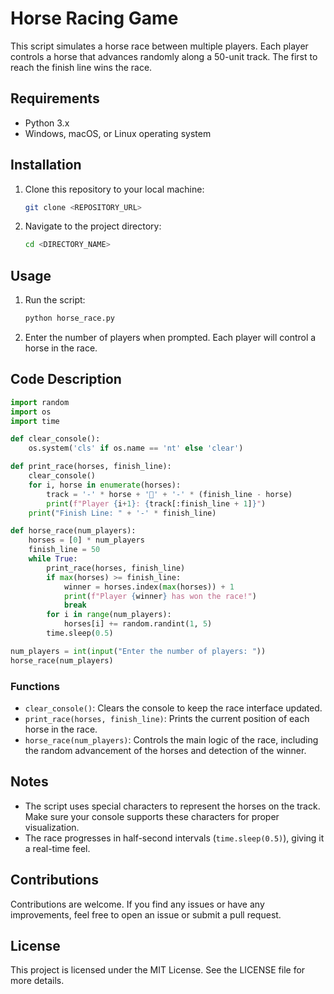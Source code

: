 
# Horse Racing Game

This script simulates a horse race between multiple players. Each player controls a horse that advances randomly along a 50-unit track. The first to reach the finish line wins the race.

## Requirements

- Python 3.x
- Windows, macOS, or Linux operating system

## Installation

1. Clone this repository to your local machine:
   ```sh
   git clone <REPOSITORY_URL>
   ```

2. Navigate to the project directory:
   ```sh
   cd <DIRECTORY_NAME>
   ```

## Usage

1. Run the script:
   ```sh
   python horse_race.py
   ```

2. Enter the number of players when prompted. Each player will control a horse in the race.

## Code Description

```python
import random
import os
import time

def clear_console():
    os.system('cls' if os.name == 'nt' else 'clear')

def print_race(horses, finish_line):
    clear_console()
    for i, horse in enumerate(horses):
        track = '-' * horse + '🐎' + '-' * (finish_line - horse)
        print(f"Player {i+1}: {track[:finish_line + 1]}")
    print("Finish Line: " + '-' * finish_line)

def horse_race(num_players):
    horses = [0] * num_players
    finish_line = 50
    while True:
        print_race(horses, finish_line)
        if max(horses) >= finish_line:
            winner = horses.index(max(horses)) + 1
            print(f"Player {winner} has won the race!")
            break
        for i in range(num_players):
            horses[i] += random.randint(1, 5)
        time.sleep(0.5)

num_players = int(input("Enter the number of players: "))
horse_race(num_players)
```

### Functions

- `clear_console()`: Clears the console to keep the race interface updated.
- `print_race(horses, finish_line)`: Prints the current position of each horse in the race.
- `horse_race(num_players)`: Controls the main logic of the race, including the random advancement of the horses and detection of the winner.

## Notes

- The script uses special characters to represent the horses on the track. Make sure your console supports these characters for proper visualization.
- The race progresses in half-second intervals (`time.sleep(0.5)`), giving it a real-time feel.

## Contributions

Contributions are welcome. If you find any issues or have any improvements, feel free to open an issue or submit a pull request.

## License

This project is licensed under the MIT License. See the LICENSE file for more details.
